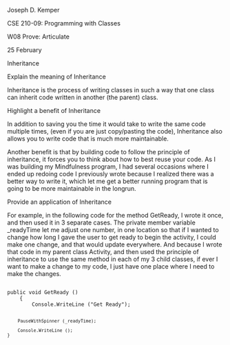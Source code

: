 <p>Joseph D. Kemper</p>
<p>CSE 210-09: Programming with Classes</p>
<p>W08 Prove: Articulate</p>
<p>25 February</p>
<p></p>
<p>Inheritance</p>
<p></p>
<p>Explain the meaning of Inheritance</p>
<p></p>
<p>
Inheritance is the process of writing classes in such a way that one class can inherit code written in another (the parent) class. 
</p>
<p></p>
<p>Highlight a benefit of Inheritance</p>
<p></p>
<p>
In addition to saving you the time it would take to write the same code multiple times, (even if you are just copy/pasting the code), Inheritance also allows you to write code that is much more maintainable.
</p>
<p>
Another benefit is that by building code to follow the principle of inheritance, it forces you to think about how to best reuse your code. As I was building my Mindfulness program, I had several occasions where I ended up redoing code I previously wrote because I realized there was a better way to write it, which let me get a better running program that is going to be more maintainable in the longrun. 
</p>
<p></p>
<p>Provide an application of Inheritance</p>
<p></p>
<p>
For example, in the following code for the method GetReady, I wrote it once, and then used it in 3 separate cases. The private member variable _readyTime let me adjust one number, in one location so that if I wanted to change how long I gave the user to get ready to begin the activity, I could make one change, and that would update everywhere. And because I wrote that code in my parent class Activity, and then used the principle of inheritance to use the same method in each of my 3 child classes, if ever I want to make a change to my code, I just have one place where I need to make the changes. 
</p>
<code>
public void GetReady ()
    {
        Console.WriteLine ("Get Ready");
        
        PauseWithSpinner (_readyTime);

        Console.WriteLine ();
    }
</code>
